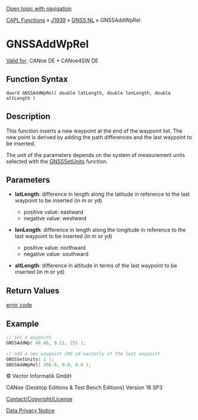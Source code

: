 [Open topic with navigation](../../../../../../CANoeDEFamily.htm#Topics/CAPLFunctions/J1939/GNSSNodeLayer/Functions/CAPLfunctionGNSSaddwprel.md)

[CAPL Functions](../../../CAPLfunctions.md) » [J1939](../../CAPLfunctionsJ1939StartPage.md) » [GNSS NL](../CAPLfunctionsGNSSNLOverview.md) » GNSSAddWpRel

# GNSSAddWpRel

[Valid for](../../../../Shared/FeatureAvailability.md): CANoe DE • CANoe4SW DE

## Function Syntax

```
dword GNSSAddWpRel( double latLength, double lonLength, double altLength )
```

## Description

This function inserts a new waypoint at the end of the waypoint list. The new point is derived by adding the path differences and the last waypoint to be inserted.

The unit of the parameters depends on the system of measurement units selected with the [GNSSSetUnits](CAPLfunctionGNSSsetunits.md) function.

## Parameters

- **latLength**: difference in length along the latitude in reference to the last waypoint to be inserted (in m or yd)
  - positive value: eastward
  - negative value: westward

- **lonLength**: difference in length along the longitude in reference to the last waypoint to be inserted (in m or yd)
  - positive value: northward
  - negative value: southward

- **altLength**: difference in altitude in terms of the last waypoint to be inserted (in m or yd)

## Return Values

[error code](../CAPLfunctionsGNSSNLErrorCodesGetLastError.md)

## Example

```c
// set a waypoint
GNSSAddWp( 48.46, 9.11, 255 );

// add a new waypoint 200 yd easterly of the last waypoint
GNSSSetUnits( 1 );
GNSSAddWpRel( 200.0, 0.0, 0.0 );
```

© Vector Informatik GmbH

CANoe (Desktop Editions & Test Bench Editions) Version 18 SP3

[Contact/Copyright/License](../../../../Shared/ContactCopyrightLicense.md)

[Data Privacy Notice](https://www.vector.com/int/en/company/get-info/privacy-policy/)
